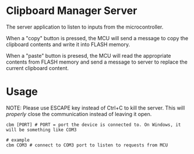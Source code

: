 # Clipboard Manager Server
The server application to listen to inputs from the microcontroller.

When a "copy" button is pressed, the MCU will send a message to copy the clipboard contents and write it into FLASH memory.

When a "paste" button is presesd, the MCU will read the appropriate contents from FLASH memory and send a message to server to replace the current clipboard content.

# Usage
NOTE: Please use ESCAPE key instead of Ctrl+C to kill the server. This will *properly* close the communication instead of leaving it open.
```text
cbm [PORT] # PORT = port the device is connected to. On Windows, it will be something like COM3

# example
cbm COM3 # connect to COM3 port to listen to requests from MCU
```
